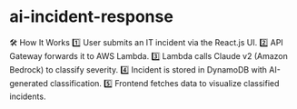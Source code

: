 # ai-incident-response
🛠️ How It Works  1️⃣ User submits an IT incident via the React.js UI. 2️⃣ API Gateway forwards it to AWS Lambda. 3️⃣ Lambda calls Claude v2 (Amazon Bedrock) to classify severity. 4️⃣ Incident is stored in DynamoDB with AI-generated classification. 5️⃣ Frontend fetches data to visualize classified incidents.

